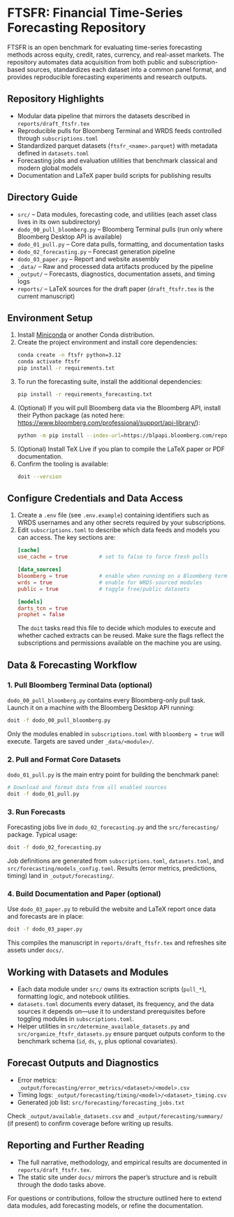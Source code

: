 # FTSFR: Financial Time-Series Forecasting Repository

FTSFR is an open benchmark for evaluating time-series forecasting methods across equity, credit, rates, currency, and real-asset markets. The repository automates data acquisition from both public and subscription-based sources, standardizes each dataset into a common panel format, and provides reproducible forecasting experiments and research outputs.

## Repository Highlights
- Modular data pipeline that mirrors the datasets described in `reports/draft_ftsfr.tex`
- Reproducible pulls for Bloomberg Terminal and WRDS feeds controlled through `subscriptions.toml`
- Standardized parquet datasets (`ftsfr_<name>.parquet`) with metadata defined in `datasets.toml`
- Forecasting jobs and evaluation utilities that benchmark classical and modern global models
- Documentation and LaTeX paper build scripts for publishing results

## Directory Guide
- `src/` – Data modules, forecasting code, and utilities (each asset class lives in its own subdirectory)
- `dodo_00_pull_bloomberg.py` – Bloomberg Terminal pulls (run only where Bloomberg Desktop API is available)
- `dodo_01_pull.py` – Core data pulls, formatting, and documentation tasks
- `dodo_02_forecasting.py` – Forecast generation pipeline
- `dodo_03_paper.py` – Report and website assembly
- `_data/` – Raw and processed data artifacts produced by the pipeline
- `_output/` – Forecasts, diagnostics, documentation assets, and timing logs
- `reports/` – LaTeX sources for the draft paper (`draft_ftsfr.tex` is the current manuscript)

## Environment Setup
1. Install [Miniconda](https://docs.conda.io/en/latest/miniconda.html) or another Conda distribution.
2. Create the project environment and install core dependencies:
   ```bash
   conda create -n ftsfr python=3.12
   conda activate ftsfr
   pip install -r requirements.txt
   ```
3. To run the forecasting suite, install the additional dependencies:
   ```bash
   pip install -r requirements_forecasting.txt
   ```
4. (Optional) If you will pull Bloomberg data via the Bloomberg API, install their Python package (as noted here: https://www.bloomberg.com/professional/support/api-library/):
   ```bash
   python -m pip install --index-url=https://blpapi.bloomberg.com/repository/releases/python/simple/ blpapi
   ```
5. (Optional) Install TeX Live if you plan to compile the LaTeX paper or PDF documentation.
6. Confirm the tooling is available:
   ```bash
   doit --version
   ```

## Configure Credentials and Data Access
1. Create a `.env` file (see `.env.example`) containing identifiers such as WRDS usernames and any other secrets required by your subscriptions.
2. Edit `subscriptions.toml` to describe which data feeds and models you can access. The key sections are:
   ```toml
   [cache]
   use_cache = true          # set to false to force fresh pulls

   [data_sources]
   bloomberg = true          # enable when running on a Bloomberg terminal
   wrds = true               # enable for WRDS-sourced modules
   public = true             # toggle free/public datasets

   [models]
   darts_tcn = true
   prophet = false
   ```
   The `doit` tasks read this file to decide which modules to execute and whether cached extracts can be reused. Make sure the flags reflect the subscriptions and permissions available on the machine you are using.

## Data & Forecasting Workflow

### 1. Pull Bloomberg Terminal Data (optional)
`dodo_00_pull_bloomberg.py` contains every Bloomberg-only pull task. Launch it on a machine with the Bloomberg Desktop API running:
```bash
doit -f dodo_00_pull_bloomberg.py
```
Only the modules enabled in `subscriptions.toml` with `bloomberg = true` will execute. Targets are saved under `_data/<module>/`.

### 2. Pull and Format Core Datasets
`dodo_01_pull.py` is the main entry point for building the benchmark panel:
```bash
# Download and format data from all enabled sources
doit -f dodo_01_pull.py
```

### 3. Run Forecasts
Forecasting jobs live in `dodo_02_forecasting.py` and the `src/forecasting/` package. Typical usage:
```bash
doit -f dodo_02_forecasting.py
```
Job definitions are generated from `subscriptions.toml`, `datasets.toml`, and `src/forecasting/models_config.toml`. Results (error metrics, predictions, timing) land in `_output/forecasting/`.

### 4. Build Documentation and Paper (optional)
Use `dodo_03_paper.py` to rebuild the website and LaTeX report once data and forecasts are in place:
```bash
doit -f dodo_03_paper.py
```
This compiles the manuscript in `reports/draft_ftsfr.tex` and refreshes site assets under `docs/`.

## Working with Datasets and Modules
- Each data module under `src/` owns its extraction scripts (`pull_*`), formatting logic, and notebook utilities.
- `datasets.toml` documents every dataset, its frequency, and the data sources it depends on—use it to understand prerequisites before toggling modules in `subscriptions.toml`.
- Helper utilities in `src/determine_available_datasets.py` and `src/organize_ftsfr_datasets.py` ensure parquet outputs conform to the benchmark schema (`id`, `ds`, `y`, plus optional covariates).

## Forecast Outputs and Diagnostics
- Error metrics: `_output/forecasting/error_metrics/<dataset>/<model>.csv`
- Timing logs: `_output/forecasting/timing/<model>/<dataset>_timing.csv`
- Generated job list: `src/forecasting/forecasting_jobs.txt`

Check `_output/available_datasets.csv` and `_output/forecasting/summary/` (if present) to confirm coverage before writing up results.

## Reporting and Further Reading
- The full narrative, methodology, and empirical results are documented in `reports/draft_ftsfr.tex`.
- The static site under `docs/` mirrors the paper’s structure and is rebuilt through the dodo tasks above.

For questions or contributions, follow the structure outlined here to extend data modules, add forecasting models, or refine the documentation.
